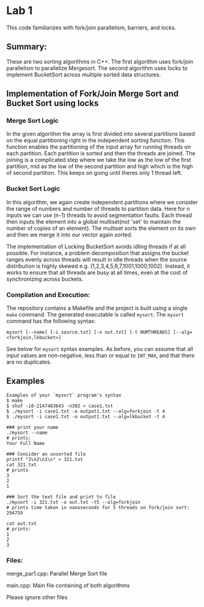 # Lab 1

This code familiarizes with fork/join parallelism, barriers, and locks.  

## Summary:
These are two sorting algorithms in C++. The first algorithm uses fork/join parallelism to parallelize Mergesort. The second algorithm uses locks to implement BucketSort across multiple sorted data structures. 

## Implementation of Fork/Join Merge Sort and Bucket Sort using locks

### Merge Sort Logic

In the given algorithm the array is first divided into several partitions based on the equal partitioning right in the independent sorting function. This function enables the partitioning of the input array for running threads on each partition. Each partition is sorted and then the threads are joined. The joining is a complicated step where we take the low as the low of the first partition, mid as the low of the second partition and high which is the high of second partition. This keeps on going until theres only 1 thread left.


### Bucket Sort Logic

In this algorithm, we again create independent partitions where we consider the range of numbers and number of threads to partition data. Here for n inputs we can use (n-1) threads to avoid segmentation faults. Each thread then inputs the element into a global multiset(not 'set' to maintain the number of copies of an element). The multiset sorts the element on its own and then we merge it into our vector again sorted.

The implementation of Locking BucketSort avoids idling threads if at all possible. For instance, a problem decomposition that assigns the bucket ranges evenly across threads will result in idle threads when the source distribution is highly skewed e.g. (1,2,3,4,5,6,7,1001,1000,1002).  Instead, it works to ensure that all threads are busy at all times, even at the cost of synchronizing across buckets.



### Compilation and Execution:
The repository contains a Makefile and the project is built using a single `make` command.  The generated executable is called `mysort`.  The `mysort` command has the following syntax:

`mysort [--name] [-i source.txt] [-o out.txt] [-t NUMTHREADS] [--alg=<forkjoin,lkbucket>] `

See below for `mysort` syntax examples.  As before, you can assume that all input values are non-negative, less than or equal to `INT_MAX`, and that there are no duplicates.


## Examples
```
Examples of your `mysort` program's syntax
$ make
$ shuf -i0-2147483643 -n382 > case1.txt
$ ./mysort -i case1.txt -o output1.txt --alg=forkjoin -t 4
$ ./mysort -i case1.txt -o output1.txt --alg=lkbucket -t 4

```

```
### print your name
./mysort --name
# prints:
Your Full Name

### Consider an unsorted file
printf "3\n2\n1\n" > 321.txt
cat 321.txt
# prints
3
2
1

### Sort the text file and print to file
./mysort -i 321.txt -o out.txt -t5 --alg=forkjoin
# prints time taken in nanoseconds for 5 threads on fork/join sort:
294759

cat out.txt
# prints:
1
2
3
```


### Files:

merge_par1.cpp: Parallel Merge Sort file

main.cpp: Main file containing of both algorithms 

Please ignore other files
